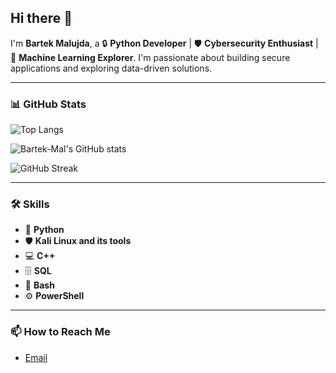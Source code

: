 ## Hi there 👋

I'm **Bartek Malujda**, a 🔒 **Python Developer** | 🛡️ **Cybersecurity Enthusiast** | 🤖 **Machine Learning Explorer**.
I'm passionate about building secure applications and exploring data-driven solutions.

---

### 📊 GitHub Stats

![Top Langs](https://github-readme-stats.vercel.app/api/top-langs/?username=Bartek-Mal&layout=compact)

![Bartek-Mal's GitHub stats](https://github-readme-stats.vercel.app/api?username=Bartek-Mal&show_icons=true&theme=radical)

![GitHub Streak](https://github-readme-streak-stats.herokuapp.com/?user=Bartek-Mal)

---

### 🛠 Skills

- 🐍 **Python**
- 🛡️ **Kali Linux and its tools**
- 💻 **C++**
- 🗄️ **SQL**
- 🔧 **Bash**
- ⚙️ **PowerShell**

---

### 📫 How to Reach Me

- [Email](mailto:bartosz.malujda@gmail.com)
